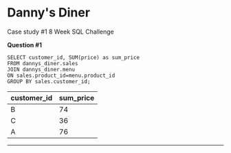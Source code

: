 # Danny's Diner
Case study #1 8 Week SQL Challenge

**Question #1**

    SELECT customer_id, SUM(price) as sum_price
    FROM dannys_diner.sales 
    JOIN dannys_diner.menu
    ON sales.product_id=menu.product_id
    GROUP BY sales.customer_id;

| customer_id | sum_price |
| ----------- | --------- |
| B           | 74        |
| C           | 36        |
| A           | 76        |

---
